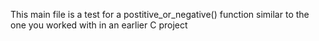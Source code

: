 This main file is a test for a postitive_or_negative() function similar to the one you worked with in an earlier C project
